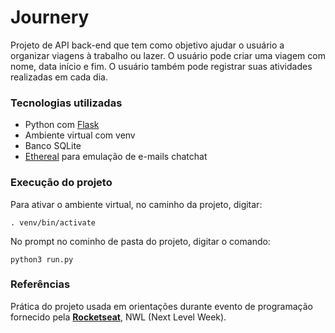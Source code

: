 # Journery

Projeto de API back-end que tem como objetivo ajudar o usuário a organizar viagens à trabalho ou lazer. O usuário pode criar uma viagem com nome, data início e fim. O usuário também pode registrar suas atividades realizadas em cada dia.

### Tecnologias utilizadas

- Python com [Flask](https://flask.palletsprojects.com/en/3.0.x/quickstart/)
- Ambiente virtual com venv
- Banco SQLite
- [Ethereal](https://ethereal.email/) para emulação de e-mails chatchat

### Execução do projeto

Para ativar o ambiente virtual, no caminho da projeto, digitar:

```. venv/bin/activate```

No prompt no cominho de pasta do projeto, digitar o comando:

```python3 run.py ```


### Referências

Prática do projeto usada em orientações durante evento de programação fornecido pela [**Rocketseat**](https://app.rocketseat.com.br/), NWL (Next Level Week).

